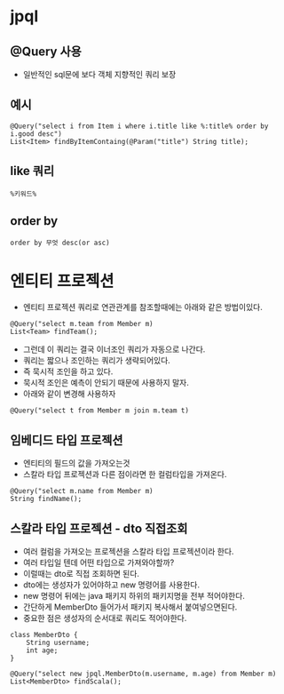 # jpql
## @Query 사용
* 일반적인 sql문에 보다 객체 지향적인 쿼리 보장
## 예시
```
@Query("select i from Item i where i.title like %:title% order by i.good desc")
List<Item> findByItemContaing(@Param("title") String title);
```
## like 쿼리
```
%키워드% 
```

## order by
```
order by 무엇 desc(or asc) 
```

# 엔티티 프로젝션
* 엔티티 프로젝션 쿼리로 연관관계를 참조할때에는 아래와 같은 방법이있다.
```
@Query("select m.team from Member m)
List<Team> findTeam();
```
* 그런데 이 쿼리는 결국 이너조인 쿼리가 자동으로 나간다.
* 쿼리는 짧으나 조인하는 쿼리가 생략되어있다.
* 즉 묵시적 조인을 하고 있다.
* 묵시적 조인은 예측이 안되기 때문에 사용하지 말자.
* 아래와 같이 변경해 사용하자
```
@Query("select t from Member m join m.team t)
```

## 임베디드 타입 프로젝션
* 엔티티의 필드의 값을 가져오는것
* 스칼라 타입 프로젝션과 다른 점이라면 한 컬럼타입을 가져온다.
```
@Query("select m.name from Member m)
String findName();
```

## 스칼라 타입 프로젝션 - dto 직접조회
* 여러 컬럼을 가져오는 프로젝션을 스칼라 타입 프로젝션이라 한다.
* 여러 타입일 텐데 어떤 타입으로 가져와야할까?
* 이럴때는 dto로 직접 조회하면 된다.
* dto에는 생성자가 있어야하고 new 명령어를 사용한다.
* new 명령어 뒤에는 java 패키지 하위의 패키지명을 전부 적어야한다.
* 간단하게 MemberDto 들어가서 패키지 복사해서 붙여넣으면된다.
* 중요한 점은 생성자의 순서대로 쿼리도 적어야한다.
```
class MemberDto {
    String username;
    int age;
}

@Query("select new jpql.MemberDto(m.username, m.age) from Member m)
List<MemberDto> findScala();
```
